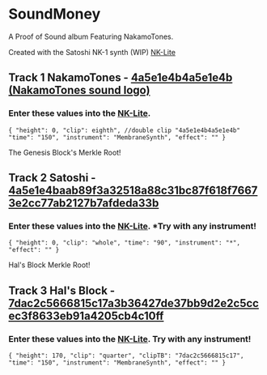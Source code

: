 # SoundMoney
A Proof of Sound album Featuring NakamoTones. 

Created with the Satoshi NK-1 synth (WIP)  [NK-Lite](https://bitcoinaudio.github.io/)
## Track 1 NakamoTones - [4a5e1e4b4a5e1e4b (NakamoTones sound logo)](https://soundcloud.com/user-326927854/4a5e1e4b4a5e1e4b)
### Enter these values into the [NK-Lite](https://bitcoinaudio.github.io/).

`{
  "height": 0,
  "clip": eighth", //double clip "4a5e1e4b4a5e1e4b"
  "time": "150",
  "instrument": "MembraneSynth",
  "effect": ""
}`



The Genesis Block's Merkle Root!
## Track 2 Satoshi - [4a5e1e4baab89f3a32518a88c31bc87f618f76673e2cc77ab2127b7afdeda33b ](https://soundcloud.com/user-326927854/satoshi)
### Enter these values into the [NK-Lite](https://bitcoinaudio.github.io/). *Try with any instrument!

`{
  "height": 0,
  "clip": "whole",
  "time": "90",
  "instrument": "*",
  "effect": ""
}`



Hal's Block Merkle Root!
## Track 3 Hal's Block - [7dac2c5666815c17a3b36427de37bb9d2e2c5ccec3f8633eb91a4205cb4c10ff ](https://soundcloud.com/user-326927854/hals-block)
### Enter these values into the [NK-Lite](https://bitcoinaudio.github.io/). Try with any instrument!

`{
  "height": 170,
  "clip": "quarter",
  "clipTB": "7dac2c5666815c17",
  "time": "150",
  "instrument": "MembraneSynth",
  "effect": ""
}`


